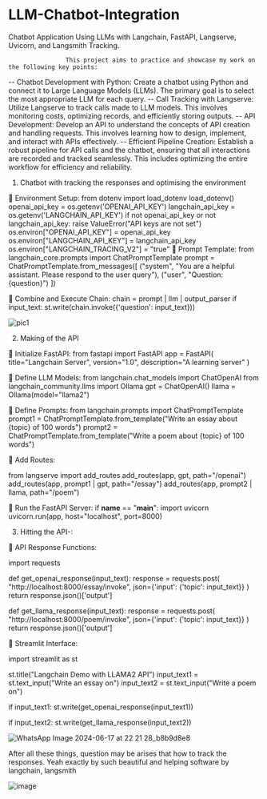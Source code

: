 # LLM-Chatbot-Integration
Chatbot Application Using LLMs with Langchain, FastAPI, Langserve, Uvicorn, and Langsmith Tracking.

                    This project aims to practice and showcase my work on the following key points:
--	Chatbot Development with Python: Create a chatbot using Python and connect it to Large Language Models (LLMs). The primary goal is to select the most appropriate LLM for each query.
--	Call Tracking with Langserve: Utilize Langserve to track calls made to LLM models. This involves monitoring costs, optimizing records, and efficiently storing outputs.
-- API Development: Develop an API to understand the concepts of API creation and handling requests. This involves learning how to design, implement, and interact with APIs effectively.
-- Efficient Pipeline Creation: Establish a robust pipeline for API calls and the chatbot, ensuring that all interactions are recorded and tracked seamlessly. This includes optimizing the entire workflow for efficiency and reliability.

1.	Chatbot with tracking the responses and optimising the environment


	Environment Setup:
from dotenv import load_dotenv
load_dotenv()
openai_api_key = os.getenv('OPENAI_API_KEY')
langchain_api_key = os.getenv('LANGCHAIN_API_KEY')
if not openai_api_key or not langchain_api_key:
    raise ValueError("API keys are not set")
os.environ["OPENAI_API_KEY"] = openai_api_key
os.environ["LANGCHAIN_API_KEY"] = langchain_api_key
os.environ["LANGCHAIN_TRACING_V2"] = "true"
	Prompt Template:
from langchain_core.prompts import ChatPromptTemplate
prompt = ChatPromptTemplate.from_messages([
    ("system", "You are a helpful assistant. Please respond to the user query"),
    ("user", "Question: {question}")
])



	Combine and Execute Chain:
chain = prompt | llm | output_parser
if input_text:
    st.write(chain.invoke({'question': input_text}))

![pic1](https://github.com/Uddeshya8272/LLM-Chatbot-Integration/assets/118058617/ae3f47a5-5551-4ff6-9c38-25b85b950c3c)



2.	Making of the API 


	Initialize FastAPI:
from fastapi import FastAPI
app = FastAPI(
    title="Langchain Server",
    version="1.0",
    description="A learning server"
)

	Define LLM Models:
from langchain.chat_models import ChatOpenAI
from langchain_community.llms import Ollama
gpt = ChatOpenAI()
llama = Ollama(model="llama2")

	Define Prompts:
from langchain.prompts import ChatPromptTemplate
prompt1 = ChatPromptTemplate.from_template("Write an essay about {topic} of 100 words")
prompt2 = ChatPromptTemplate.from_template("Write a poem about {topic} of 100 words")




	Add Routes:


from langserve import add_routes
add_routes(app, gpt, path="/openai")
add_routes(app, prompt1 | gpt, path="/essay")
add_routes(app, prompt2 | llama, path="/poem")

	Run the FastAPI Server:
if __name__ == "__main__":
    import uvicorn
    uvicorn.run(app, host="localhost", port=8000)


3.	Hitting the API-:


	API Response Functions:


import requests

def get_openai_response(input_text):
    response = requests.post(
        "http://localhost:8000/essay/invoke",
        json={'input': {'topic': input_text}}
    )
    return response.json()['output']

def get_llama_response(input_text):
    response = requests.post(
        "http://localhost:8000/poem/invoke",
        json={'input': {'topic': input_text}}
    )
    return response.json()['output']


	Streamlit Interface:


import streamlit as st

st.title("Langchain Demo with LLAMA2 API")
input_text1 = st.text_input("Write an essay on")
input_text2 = st.text_input("Write a poem on")

if input_text1:
    st.write(get_openai_response(input_text1))

if input_text2:
    st.write(get_llama_response(input_text2))

![WhatsApp Image 2024-06-17 at 22 21 28_b8b9d8e8](https://github.com/Uddeshya8272/LLM-Chatbot-Integration/assets/118058617/1851709b-a423-4688-94a8-798e9332a74c)

After all these things, question may be arises that how to track the responses. Yeah exactly by such beautiful and helping software by langchain, langsmith

![image](https://github.com/Uddeshya8272/LLM-Chatbot-Integration/assets/118058617/d2821dc9-00f5-4763-ad4e-6726c32ffea8)




